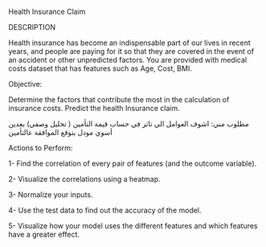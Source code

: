 Health Insurance Claim

DESCRIPTION

Health insurance has become an indispensable part of our lives in recent years, and people are paying for it so that they are covered in the event of an accident or other unpredicted factors. You are provided with medical costs dataset that has features such as Age, Cost, BMI.

Objective:

Determine the factors that contribute the most in the calculation of insurance costs. Predict the health Insurance claim.

مطلوب مني: اشوف العوامل الي تاثر في حساب قيمة التأمين ( تحليل وصفي) بعدين أسوي مودل يتوقع الموافقة عالتأمين

Actions to Perform:

1- Find the correlation of every pair of features (and the outcome variable).

2- Visualize the correlations using a heatmap.

3- Normalize your inputs.

4- Use the test data to find out the accuracy of the model.

5- Visualize how your model uses the different features and which features have a greater effect.
